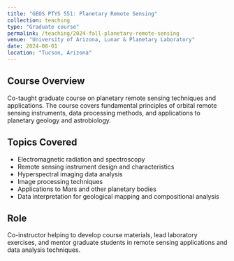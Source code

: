 ```yaml
---
title: "GEOS PTYS 551: Planetary Remote Sensing"
collection: teaching
type: "Graduate course"
permalink: /teaching/2024-fall-planetary-remote-sensing
venue: "University of Arizona, Lunar & Planetary Laboratory"
date: 2024-08-01
location: "Tucson, Arizona"
---
```


## Course Overview

Co-taught graduate course on planetary remote sensing techniques and applications. The course covers fundamental principles of orbital remote sensing instruments, data processing methods, and applications to planetary geology and astrobiology.

## Topics Covered

- Electromagnetic radiation and spectroscopy
- Remote sensing instrument design and characteristics
- Hyperspectral imaging data analysis
- Image processing techniques
- Applications to Mars and other planetary bodies
- Data interpretation for geological mapping and compositional analysis

## Role

Co-instructor helping to develop course materials, lead laboratory exercises, and mentor graduate students in remote sensing applications and data analysis techniques.
